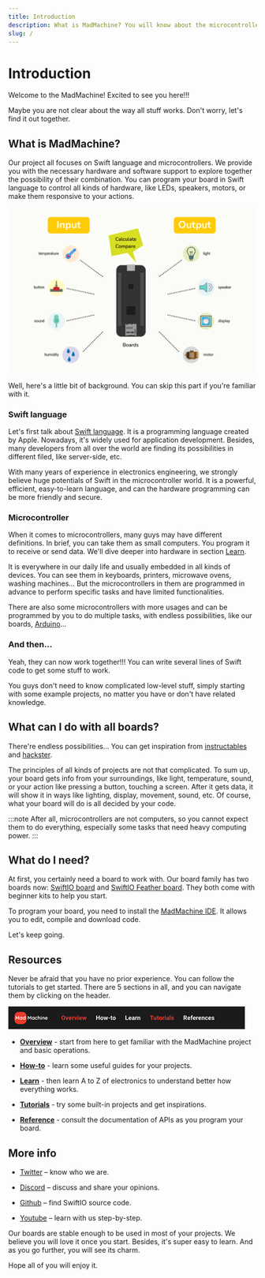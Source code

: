 ```yaml
---
title: Introduction
description: What is MadMachine? You will know about the microcontroller and Swift language as you find it out, and learn to interact with all kinds of devices in a modern way.
slug: /
---
```


# Introduction

Welcome to the MadMachine! Excited to see you here!!!

Maybe you are not clear about the way all stuff works. Don't worry, let's find it out together.


## What is MadMachine?

Our project all focuses on Swift language and microcontrollers. We provide you with the necessary hardware and software support to explore together the possibility of their combination. You can program your board in Swift language to control all kinds of hardware, like LEDs, speakers, motors, or make them responsive to your actions. 

![](img/explanation.png)

Well, here's a little bit of background. You can skip this part if you're familiar with it.

### Swift language

Let's first talk about [Swift language](https://docs.swift.org/swift-book/). It is a programming language created by Apple. Nowadays, it's widely used for application development. Besides, many developers from all over the world are finding its possibilities in different filed, like server-side, etc. 

With many years of experience in electronics engineering, we strongly believe huge potentials of Swift in the microcontroller world. It is a powerful, efficient, easy-to-learn language, and can the hardware programming can be more friendly and secure.


### Microcontroller

When it comes to microcontrollers, many guys may have different definitions. In brief, you can take them as small computers. You program it to receive or send data. We'll dive deeper into hardware in section [Learn](../learn/overview.md).

It is everywhere in our daily life and usually embedded in all kinds of devices. You can see them in keyboards, printers, microwave ovens, washing machines... But the microcontrollers in them are programmed in advance to perform specific tasks and have limited functionalities. 

There are also some microcontrollers with more usages and can be programmed by you to do multiple tasks, with endless possibilities, like our boards, [Arduino](https://www.arduino.cc/)...

### And then...

Yeah, they can now work together!!! You can write several lines of Swift code to get some stuff to work. 

You guys don't need to know complicated low-level stuff, simply starting with some example projects, no matter you have or don't have related knowledge.  


## What can I do with all boards?

There're endless possibilities... You can get inspiration from [instructables](https://www.instructables.com/circuits/projects/) and [hackster](https://www.hackster.io/projects?ref=topnav).

The principles of all kinds of projects are not that complicated. To sum up, your board gets info from your surroundings, like light, temperature, sound, or your action like pressing a button, touching a screen. After it gets data, it will show it in ways like lighting, display, movement, sound, etc. Of course, what your board will do is all decided by your code.

:::note
After all, microcontrollers are not computers, so you cannot expect them to do everything, especially some tasks that need heavy computing power.
:::

## What do I need?

At first, you certainly need a board to work with. Our board family has two boards now: [SwiftIO board](hardware/swiftio-board.md) and [SwiftIO Feather board](hardware/swiftio-feather.md). They both come with beginner kits to help you start. 

To program your board, you need to install the [MadMachine IDE](https://github.com/madmachineio/MadMachineIDE/releases/tag/v0.2.3-alpha). It allows you to edit, compile and download code. 

Let's keep going.

## Resources

Never be afraid that you have no prior experience. You can follow the tutorials to get started. There are 5 sections in all, and you can navigate them by clicking on the header.

![](img/header.png)

- [**Overview**](#introduction) - start from here to get familiar with the MadMachine project and basic operations.

- [**How-to**](../how-to/create-new-project.md) - learn some useful guides for your projects.

- [**Learn**](../learn/overview.md) - then learn A to Z of electronics to understand better how everything works.

- [**Tutorials**](../tutorials/overview.md) - try some built-in projects and get inspirations. 

- [**Reference**](../reference/reference.md) - consult the documentation of APIs as you program your board.




## More info

- [Twitter](https://twitter.com/madmachineio) – know who we are.

- [Discord](http://madmachine.io/discord) – discuss and share your opinions.
 
- [Github](https://github.com/madmachineio) – find SwiftIO source code.
 
- [Youtube](https://www.youtube.com/c/MadMachineio) – learn with us step-by-step.


Our boards are stable enough to be used in most of your projects. We believe you will love it once you start. Besides, it's super easy to learn. And as you go further, you will see its charm.

Hope all of you will enjoy it.